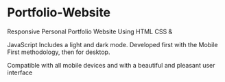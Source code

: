 # Portfolio-Website
Responsive Personal Portfolio Website Using HTML CSS &amp; 

JavaScript Includes a light and dark mode. Developed first with the Mobile First methodology, then for desktop. 

Compatible with all mobile devices and with a beautiful and pleasant user interface
